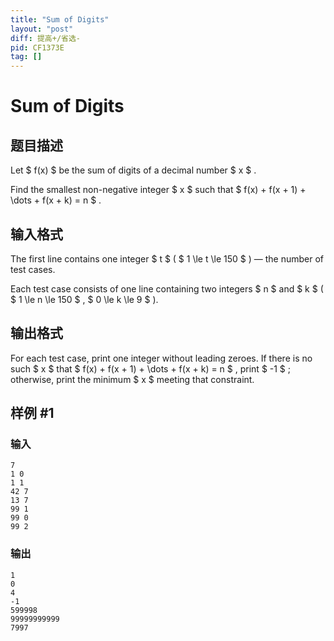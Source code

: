 ```yaml
---
title: "Sum of Digits"
layout: "post"
diff: 提高+/省选-
pid: CF1373E
tag: []
---
```


# Sum of Digits

## 题目描述

Let $ f(x) $ be the sum of digits of a decimal number $ x $ .

Find the smallest non-negative integer $ x $ such that $ f(x)       + f(x + 1) + \dots + f(x + k) = n $ .

## 输入格式

The first line contains one integer $ t $ ( $ 1 \le t \le       150 $ ) — the number of test cases.

Each test case consists of one line containing two integers $ n $ and $ k $ ( $ 1 \le n \le 150 $ , $ 0 \le k \le 9 $ ).

## 输出格式

For each test case, print one integer without leading zeroes. If there is no such $ x $ that $ f(x) + f(x + 1) + \dots + f(x +       k) = n $ , print $ -1 $ ; otherwise, print the minimum $ x $ meeting that constraint.

## 样例 #1

### 输入

```
7
1 0
1 1
42 7
13 7
99 1
99 0
99 2
```

### 输出

```
1
0
4
-1
599998
99999999999
7997
```


